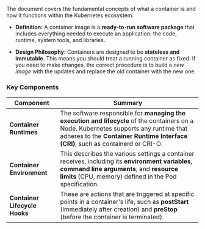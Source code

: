 
The document covers the fundamental concepts of what a container is and how it functions within the Kubernetes ecosystem:

- **Definition:** A container image is a **ready-to-run software package** that includes everything needed to execute an application: the code, runtime, system tools, and libraries.
    
- **Design Philosophy:** Containers are designed to be **stateless and immutable**. This means you should treat a running container as fixed. If you need to make changes, the correct procedure is to build a _new image_ with the updates and replace the old container with the new one.
    

### Key Components

|Component|Summary|
|---|---|
|**Container Runtimes**|The software responsible for **managing the execution and lifecycle** of the containers on a Node. Kubernetes supports any runtime that adheres to the **Container Runtime Interface (CRI)**, such as containerd or CRI-O.|
|**Container Environment**|This describes the various settings a container receives, including its **environment variables**, **command line arguments**, and **resource limits** (CPU, memory) defined in the Pod specification.|
|**Container Lifecycle Hooks**|These are actions that are triggered at specific points in a container's life, such as **postStart** (immediately after creation) and **preStop** (before the container is terminated).|

